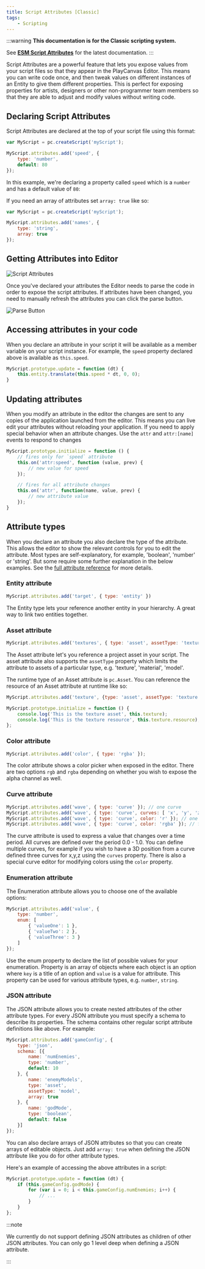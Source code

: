 ```yaml
---
title: Script Attributes [Classic]
tags: 
    - Scripting
---
```

:::warning
**This documentation is for the Classic scripting system.**

See [**ESM Script Attributes**](../script-attributes.md) for the latest documentation.
:::

Script Attributes are a powerful feature that lets you expose values from your script files so that they appear in the PlayCanvas Editor. This means you can write code once, and then tweak values on different instances of an Entity to give them different properties. This is perfect for exposing properties for artists, designers or other non-programmer team members so that they are able to adjust and modify values without writing code.

## Declaring Script Attributes

Script Attributes are declared at the top of your script file using this format:

```javascript
var MyScript = pc.createScript('myScript');

MyScript.attributes.add('speed', {
    type: 'number',
    default: 80
});
```

In this example, we're declaring a property called `speed` which is a `number` and has a default value of `80`:

If you need an array of attributes set `array: true` like so:

```javascript
var MyScript = pc.createScript('myScript');

MyScript.attributes.add('names', {
    type: 'string',
    array: true
});
```

## Getting Attributes into Editor

![Script Attributes](/img/user-manual/scripting/script-attributes.png)

Once you've declared your attributes the Editor needs to parse the code in order to expose the script attributes. If attributes have been changed, you need to manually refresh the attributes you can click the parse button.

![Parse Button](/img/user-manual/scripting/script-parse-button.png)

## Accessing attributes in your code

When you declare an attribute in your script it will be available as a member variable on your script instance. For example, the `speed` property declared above is available as `this.speed`.

```javascript
MyScript.prototype.update = function (dt) {
    this.entity.translate(this.speed * dt, 0, 0);
}
```

## Updating attributes

When you modify an attribute in the editor the changes are sent to any copies of the application launched from the editor. This means you can live edit your attributes without reloading your application. If you need to apply special behavior when an attribute changes. Use the `attr` and `attr:[name]` events to respond to changes

```javascript
MyScript.prototype.initialize = function () {
    // fires only for `speed` attribute
    this.on('attr:speed', function (value, prev) {
        // new value for speed
    });

    // fires for all attribute changes
    this.on('attr', function(name, value, prev) {
        // new attribute value
    });
}
```

## Attribute types

When you declare an attribute you also declare the type of the attribute. This allows the editor to show the relevant controls for you to edit the attribute. Most types are self-explanatory, for example, 'boolean', 'number' or 'string'. But some require some further explanation in the below examples. See the [full attribute reference][3] for more details.

### Entity attribute

```javascript
MyScript.attributes.add('target', { type: 'entity' })
```

The Entity type lets your reference another entity in your hierarchy. A great way to link two entities together.

### Asset attribute

```javascript
MyScript.attributes.add('textures', { type: 'asset', assetType: 'texture', array: true });
```

The Asset attribute let's you reference a project asset in your script. The asset attribute also supports the `assetType` property which limits the attribute to assets of a particular type, e.g. 'texture', 'material', 'model'.

The runtime type of an Asset attribute is `pc.Asset`. You can reference the resource of an Asset attribute at runtime like so:

```javascript
MyScript.attributes.add('texture', {type: 'asset', assetType: 'texture'});

MyScript.prototype.initialize = function () {
    console.log('This is the texture asset', this.texture);
    console.log('This is the texture resource', this.texture.resource);
};
```

### Color attribute

```javascript
MyScript.attributes.add('color', { type: 'rgba' });
```

The color attribute shows a color picker when exposed in the editor. There are two options `rgb` and `rgba` depending on whether you wish to expose the alpha channel as well.

### Curve attribute

```javascript
MyScript.attributes.add('wave', { type: 'curve' }); // one curve
MyScript.attributes.add('wave', { type: 'curve', curves: [ 'x', 'y', 'z' ] }); // three curves: x, y, z
MyScript.attributes.add('wave', { type: 'curve', color: 'r' }); // one curve for red channel
MyScript.attributes.add('wave', { type: 'curve', color: 'rgba' }); // four curves for full color including alpha
```

The curve attribute is used to express a value that changes over a time period. All curves are defined over the period 0.0 - 1.0. You can define multiple curves, for example if you wish to have a 3D position from a curve defined three curves for x,y,z using the `curves` property. There is also a special curve editor for modifying colors using the `color` property.

### Enumeration attribute

The Enumeration attribute allows you to choose one of the available options:

```javascript
MyScript.attributes.add('value', {
    type: 'number',
    enum: [
        { 'valueOne': 1 },
        { 'valueTwo': 2 },
        { 'valueThree': 3 }
    ]
});
```

Use the enum property to declare the list of possible values for your enumeration. Property is an array of objects where each object is an option where `key` is a title of an option and `value` is a value for attribute. This property can be used for various attribute types, e.g. `number`, `string`.

### JSON attribute

The JSON attribute allows you to create nested attributes of the other attribute types. For every JSON attribute you must specify a schema to describe its properties. The schema contains other regular script attribute definitions like above. For example:

```javascript
MyScript.attributes.add('gameConfig', {
    type: 'json',
    schema: [{
        name: 'numEnemies',
        type: 'number',
        default: 10
    }, {
        name: 'enemyModels',
        type: 'asset',
        assetType: 'model',
        array: true
    }, {
        name: 'godMode',
        type: 'boolean',
        default: false
    }]
});
```

You can also declare arrays of JSON attributes so that you can create arrays of editable objects. Just add `array: true` when defining the JSON attribute like you do for other attribute types.

Here's an example of accessing the above attributes in a script:

```javascript
MyScript.prototype.update = function (dt) {
    if (this.gameConfig.godMode) {
        for (var i = 0; i < this.gameConfig.numEnemies; i++) {
            // ...
        }
    }
};
```

:::note

We currently do not support defining JSON attributes as children of other JSON attributes. You can only go 1 level deep when defining a JSON attribute.

:::

[3]: https://api.playcanvas.com/classes/Engine.ScriptAttributes.html
